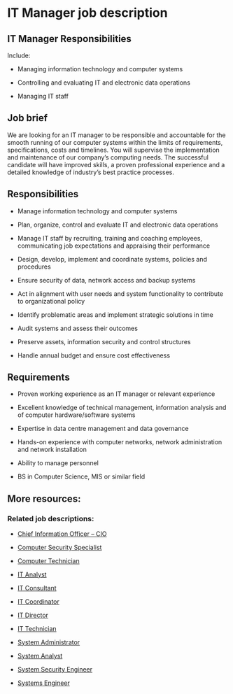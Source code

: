# IT Manager job description


## IT Manager Responsibilities

Include:

* Managing information technology and computer systems

* Controlling and evaluating IT and electronic data operations

* Managing IT staff


## Job brief

We are looking for an IT manager to be responsible and accountable for the smooth running of our computer systems within the limits of requirements, specifications, costs and timelines. You will supervise the implementation and maintenance of our company’s computing needs.
The successful candidate will have improved skills, a proven professional experience and a detailed knowledge of industry’s best practice processes.


## Responsibilities

* Manage information technology and computer systems

* Plan, organize, control and evaluate IT and electronic data operations

* Manage IT staff by recruiting, training and coaching employees, communicating job expectations and appraising their performance

* Design, develop, implement and coordinate systems, policies and procedures

* Ensure security of data, network access and backup systems

* Act in alignment with user needs and system functionality to contribute to organizational policy

* Identify problematic areas and implement strategic solutions in time

* Audit systems and assess their outcomes

* Preserve assets, information security and control structures

* Handle annual budget and ensure cost effectiveness


## Requirements

* Proven working experience as an IT manager or relevant experience

* Excellent knowledge of technical management, information analysis and of computer hardware/software systems

* Expertise in data centre management and data governance

* Hands-on experience with computer networks, network administration and network installation

* Ability to manage personnel

* BS in Computer Science, MIS or similar field

## More resources:
### Related job descriptions:
* <a href="https://resources.workable.com/cio-job-description">Chief Information Officer – CIO</a>

* <a href="https://resources.workable.com/security-specialist-job-description">Computer Security Specialist</a>

* <a href="https://resources.workable.com/computer-technician-job-description">Computer Technician</a>

* <a href="https://resources.workable.com/it-analyst-job-description">IT Analyst</a>

* <a href="https://resources.workable.com/it-consultant-job-description">IT Consultant</a>

* <a href="https://resources.workable.com/it-coordinator-job-description">IT Coordinator</a>

* <a href="https://resources.workable.com/it-director-job-description">IT Director</a>

* <a href="https://resources.workable.com/it-technician-job-description">IT Technician</a>

* <a href="https://resources.workable.com/system-administrator-job-description">System Administrator</a>

* <a href="https://resources.workable.com/system-analyst-job-description">System Analyst</a>

* <a href="https://resources.workable.com/system-security-engineer-job-description">System Security Engineer</a>

* <a href="https://resources.workable.com/systems-engineer-job-description">Systems Engineer</a>
